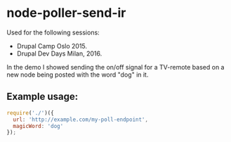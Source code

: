 # node-poller-send-ir

Used for the following sessions:

- Drupal Camp Oslo 2015.
- Drupal Dev Days Milan, 2016.

In the demo I showed sending the on/off signal for a TV-remote based on a new node being posted with the word "dog" in it.

## Example usage:

```js
require('./')({
  url: 'http://example.com/my-poll-endpoint',
  magicWord: 'dog'
});
